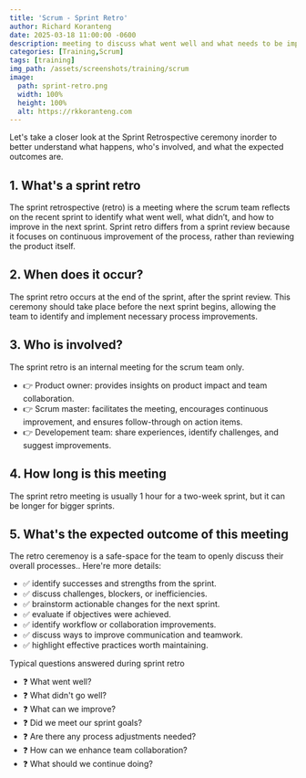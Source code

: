 ```yaml
---
title: 'Scrum - Sprint Retro'
author: Richard Koranteng
date: 2025-03-18 11:00:00 -0600
description: meeting to discuss what went well and what needs to be improved
categories: [Training,Scrum]
tags: [training]
img_path: /assets/screenshots/training/scrum
image:
  path: sprint-retro.png
  width: 100%
  height: 100%
  alt: https://rkkoranteng.com
---
```


Let's take a closer look at the Sprint Retrospective ceremony inorder to better understand what happens, who's involved, and what the expected outcomes are.

## 1. What's a sprint retro
The sprint retrospective (retro) is a meeting where the scrum team reflects on the recent sprint to identify what went well, what didn’t, and how to improve in the next sprint. Sprint retro differs from a sprint review because it focuses on continuous improvement of the process, rather than reviewing the product itself.

## 2. When does it occur?
The sprint retro occurs at the end of the sprint, after the sprint review. This ceremony should take place before the next sprint begins, allowing the team to identify and implement necessary process improvements.

## 3. Who is involved?
The sprint retro is an internal meeting for the scrum team only.

- 👉 Product owner: provides insights on product impact and team collaboration.
- 👉 Scrum master: facilitates the meeting, encourages continuous improvement, and ensures follow-through on action items.
- 👉 Developement team: share experiences, identify challenges, and suggest improvements.

## 4. How long is this meeting
The sprint retro meeting is usually 1 hour for a two-week sprint, but it can be longer for bigger sprints.

## 5. What's the expected outcome of this meeting
The retro ceremenoy is a safe-space for the team to openly discuss their overall processes.. Here're more details:

- ✅ identify successes and strengths from the sprint.
- ✅ discuss challenges, blockers, or inefficiencies.
- ✅ brainstorm actionable changes for the next sprint.
- ✅ evaluate if objectives were achieved.
- ✅ identify workflow or collaboration improvements.
- ✅ discuss ways to improve communication and teamwork.
- ✅ highlight effective practices worth maintaining.

Typical questions answered during sprint retro

- ❓ What went well?                            
- ❓ What didn't go well?                       
- ❓ What can we improve?                       
- ❓ Did we meet our sprint goals?              
- ❓ Are there any process adjustments needed?  
- ❓ How can we enhance team collaboration?    
- ❓ What should we continue doing?             


